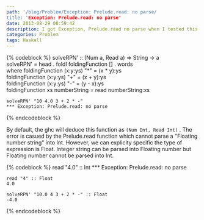 ```yaml
---
path: '/blog/Problem/Exception: Prelude.read: no parse/
title: 'Exception: Prelude.read: no parse'
date: 2013-08-29 08:59:42
description: I got Exception, Prelude.read no parse when I tested this function with floating number and integer number
categories: Problem
tags: Haskell
---
```


{% codeblock %}
    solveRPN' :: (Num a, Read a) => String -> a  
    solveRPN' = head . foldl foldingFunction [] . words  
        where   foldingFunction (x:y:ys) "*" = (x * y):ys  
                foldingFunction (x:y:ys) "+" = (x + y):ys  
                foldingFunction (x:y:ys) "-" = (y - x):ys  
                foldingFunction xs numberString = read numberString:xs

    solveRPN' "10 4.0 3 + 2 * -"
    *** Exception: Prelude.read: no parse

{% endcodeblock %}

By default, the ghc will deduce this function as `(Num Int, Read Int)` . The error is casued by the Prelude.read function which cannot parse a "Floating number string" into Int. However, we can explicity specific the type of expression is Float. Integer string can be parsed into Floating number but Floating number cannot be parsed into Int.

{% codeblock %}
    read "4.0" :: Int
    *** Exception: Prelude.read: no parse

    read "4" :: Float
    4.0

    solveRPN' "10.0 4 3 + 2 * -" :: Float
    -4.0
{% endcodeblock %}
